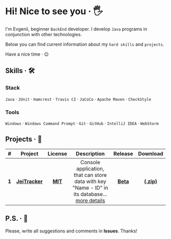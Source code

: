# Hi! Nice to see you &middot; :raised_hand_with_fingers_splayed:

I'm Evgenii, beginner `BackEnd` developer. I develop `Java` programs in conjunction with other technologies. 

Below you can find current information about my `hard skills` and `projects`.

Have a nice time &middot; :wink:

## Skills &middot; :hammer_and_wrench:

### Stack

`Java` &middot; `JUnit` &middot; `Hamcrest` &middot; `Travis CI` &middot; `JaCoCo` &middot; `Apache Maven` &middot; `CheckStyle`

### Tools

`Windows` &middot; `Windows Command Prompt` &middot; `Git` &middot; `GitHub` &middot; `IntelliJ IDEA` &middot; `WebStorm`

<!-- 
`Java`
`JavaScript`
`HTML5`
`CSS3`

`JUnit`
`Hamcrest`
`Mockito`

`Travis CI`
`JaCoCo`

`PostgreSQL`
`Hibernate`

`Spring`

`Apache Maven`
`Gradle`

`CheckStyle`

`Docker`
`Kubernetes`
`Apache Kafka`

`Git`
`GitHub`

`Windows Command Prompt`

`IntelliJ IDEA`
`WebStorm`

`Windows 10`
-->

<!-- Example badge with logo
![](https://img.shields.io/badge/-Git-F05032?style=flat&logo=git&logoColor=white) 
-->

## Projects &middot; :rocket:

| # | Project | License | Description | Release | Download |
|:-:| :-----: | :-----: | :---------: | :-----: | :------: |
| **1** | **[JeiTracker](https://github.com/jeikhan/job4j)** | **[MIT](https://github.com/jeikhan/job4j/blob/hotfix_3/LICENSE)** | Console application, that can store data with key "Name - ID" in its database... [more details](https://github.com/jeikhan/job4j/blob/hotfix_3/README.md) | **[Beta](https://github.com/jeikhan/job4j/releases)** | **[(.zip)](https://github.com/jeikhan/job4j/releases)** |

## P.S. &middot; :snail:

Please, write all suggestions and comments in **Issues**. Thanks!
